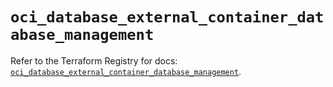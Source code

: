 # `oci_database_external_container_database_management`

Refer to the Terraform Registry for docs: [`oci_database_external_container_database_management`](https://registry.terraform.io/providers/oracle/oci/7.19.0/docs/resources/database_external_container_database_management).
